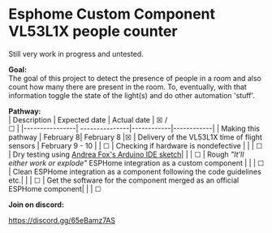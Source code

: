 # Esphome Custom Component VL53L1X people counter
Still very work in progress and untested.

**Goal:** <br/>
The goal of this project to detect the presence of people in a room and also count how many there are present in the room. To, eventually, with that information toggle the state of the light(s) and do other automation 'stuff'.

**Pathway:** <br/>
| Description     |  Expected date  | Actual date  | ☒ /<br/> ☐   | 
|----------------| ---------------|------------|------------|
| Making this pathway | February 8| February 8 |☒
| Delivery of the VL53L1X time of flight sensors | February 9 - 10 | |  ☐
| Checking if hardware is nondefective | | |  ☐
| Dry testing using <a href="https://github.com/Andrea-Fox/peopleCounter">Andrea Fox's Arduino IDE sketch</a>|  | |  ☐
| Rough _"It'll either work or explode"_ ESPHome integration as a custom component | | |  ☐
| Clean ESPHome integration as a component following the code guidelines etc.| | | ☐
| Get the software for the component merged as an official ESPHome component| | |  ☐

**Join on discord:** <br/>

https://discord.gg/65eBamz7AS

